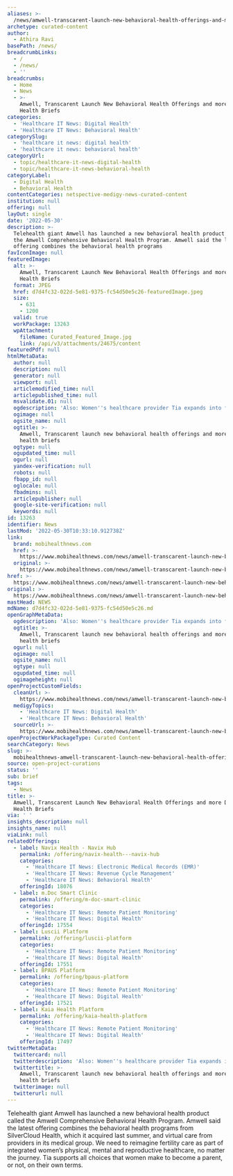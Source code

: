 ```yaml
---
aliases: >-
  /news/amwell-transcarent-launch-new-behavioral-health-offerings-and-more-digital-health-briefs
archetype: curated-content
author:
  - Athira Ravi
basePath: /news/
breadcrumbLinks:
  - /
  - /news/
  - ''
breadcrumbs:
  - Home
  - News
  - >-
    Amwell, Transcarent Launch New Behavioral Health Offerings and more Digital
    Health Briefs
categories:
  - 'Healthcare IT News: Digital Health'
  - 'Healthcare IT News: Behavioral Health'
categorySlug:
  - 'healthcare it news: digital health'
  - 'healthcare it news: behavioral health'
categoryUrl:
  - topic/healthcare-it-news-digital-health
  - topic/healthcare-it-news-behavioral-health
categoryLabel:
  - Digital Health
  - Behavioral Health
contentCategories: netspective-medigy-news-curated-content
institution: null
offering: null
layOut: single
date: '2022-05-30'
description: >-
  Telehealth giant Amwell has launched a new behavioral health product called
  the Amwell Comprehensive Behavioral Health Program. Amwell said the latest
  offering combines the behavioral health programs 
favIconImage: null
featuredImage:
  alt: >-
    Amwell, Transcarent Launch New Behavioral Health Offerings and more Digital
    Health Briefs
  format: JPEG
  href: d7d4fc32-022d-5e81-9375-fc54d50e5c26-featuredImage.jpeg
  size:
    - 631
    - 1200
  valid: true
  workPackage: 13263
  wpAttachment:
    fileName: Curated_Featured_Image.jpg
    link: /api/v3/attachments/24675/content
featuredPdf: null
htmlMetaData:
  author: null
  description: null
  generator: null
  viewport: null
  articlemodified_time: null
  articlepublished_time: null
  msvalidate.01: null
  ogdescription: 'Also: Women''s healthcare provider Tia expands into fertility care.'
  ogimage: null
  ogsite_name: null
  ogtitle: >-
    Amwell, Transcarent launch new behavioral health offerings and more digital
    health briefs
  ogtype: null
  ogupdated_time: null
  ogurl: null
  yandex-verification: null
  robots: null
  fbapp_id: null
  oglocale: null
  fbadmins: null
  articlepublisher: null
  google-site-verification: null
  keywords: null
id: 13263
identifier: News
lastMod: '2022-05-30T10:33:10.912738Z'
link:
  brand: mobihealthnews.com
  href: >-
    https://www.mobihealthnews.com/news/amwell-transcarent-launch-new-behavioral-health-offerings-and-more-digital-health-briefs
  original: >-
    https://www.mobihealthnews.com/news/amwell-transcarent-launch-new-behavioral-health-offerings-and-more-digital-health-briefs
href: >-
  https://www.mobihealthnews.com/news/amwell-transcarent-launch-new-behavioral-health-offerings-and-more-digital-health-briefs
original: >-
  https://www.mobihealthnews.com/news/amwell-transcarent-launch-new-behavioral-health-offerings-and-more-digital-health-briefs
mastHead: NEWS
mdName: d7d4fc32-022d-5e81-9375-fc54d50e5c26.md
openGraphMetaData:
  ogdescription: 'Also: Women''s healthcare provider Tia expands into fertility care.'
  ogtitle: >-
    Amwell, Transcarent launch new behavioral health offerings and more digital
    health briefs
  ogurl: null
  ogimage: null
  ogsite_name: null
  ogtype: null
  ogupdated_time: null
  ogimageheight: null
openProjectCustomFields:
  cleanUrl: >-
    https://www.mobihealthnews.com/news/amwell-transcarent-launch-new-behavioral-health-offerings-and-more-digital-health-briefs
  medigyTopics:
    - 'Healthcare IT News: Digital Health'
    - 'Healthcare IT News: Behavioral Health'
  sourceUrl: >-
    https://www.mobihealthnews.com/news/amwell-transcarent-launch-new-behavioral-health-offerings-and-more-digital-health-briefs
openProjectWorkPackageType: Curated Content
searchCategory: News
slug: >-
  mobihealthnews-amwell-transcarent-launch-new-behavioral-health-offerings-and-more-digital-health-briefs
source: open-project-curations
status: ''
sub: brief
tags:
  - News
title: >-
  Amwell, Transcarent Launch New Behavioral Health Offerings and more Digital
  Health Briefs
via: ' '
insights_description: null
insights_name: null
viaLink: null
relatedOfferings:
  - label: Navix Health - Navix Hub
    permalink: /offering/navix-health---navix-hub
    categories:
      - 'Healthcare IT News: Electronic Medical Records (EMR)'
      - 'Healthcare IT News: Revenue Cycle Management'
      - 'Healthcare IT News: Behavioral Health'
    offeringId: 18076
  - label: m.Doc Smart Clinic
    permalink: /offering/m-doc-smart-clinic
    categories:
      - 'Healthcare IT News: Remote Patient Monitoring'
      - 'Healthcare IT News: Digital Health'
    offeringId: 17554
  - label: Luscii Platform
    permalink: /offering/luscii-platform
    categories:
      - 'Healthcare IT News: Remote Patient Monitoring'
      - 'Healthcare IT News: Digital Health'
    offeringId: 17551
  - label: BPAUS Platform
    permalink: /offering/bpaus-platform
    categories:
      - 'Healthcare IT News: Remote Patient Monitoring'
      - 'Healthcare IT News: Digital Health'
    offeringId: 17521
  - label: Kaia Health Platform
    permalink: /offering/kaia-health-platform
    categories:
      - 'Healthcare IT News: Remote Patient Monitoring'
      - 'Healthcare IT News: Digital Health'
    offeringId: 17497
twitterMetaData:
  twittercard: null
  twitterdescription: 'Also: Women''s healthcare provider Tia expands into fertility care.'
  twittertitle: >-
    Amwell, Transcarent launch new behavioral health offerings and more digital
    health briefs
  twitterimage: null
  twitterurl: null
---
```

<p>Telehealth giant Amwell has launched a new behavioral health product called the Amwell Comprehensive Behavioral Health Program. Amwell said the latest offering combines the behavioral health programs from SilverCloud Health, which it acquired last summer, and virtual care from providers in its medical group. We need to reimagine fertility care as part of integrated women’s physical, mental and reproductive healthcare, no matter the journey. Tia supports all choices that women make to become a parent, or not, on their own terms.</p>